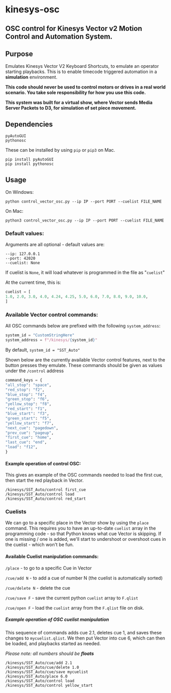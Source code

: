 # kinesys-osc
## OSC control for Kinesys Vector v2 Motion Control and Automation System.

## Purpose
Emulates Kinesys Vector V2 Keyboard Shortcuts, to emulate an operator starting playbacks. This is to enable timecode triggered automation in a **simulation** environment.

**This code should never be used to control motors or drives in a real world scenario. You take sole responsibility for how you use this code.**

**This system was built for a virtual show, where Vector sends Media Server Packets to D3, for simulation of set piece movement.**

## Dependencies
```
pyAutoGUI
pythonosc
```

These can be installed by using `pip` or `pip3` on Mac.
```
pip install pyAutoGUI
pip install pythonosc
```
## Usage
On Windows:
```
python control_vector_osc.py --ip IP --port PORT --cuelist FILE_NAME
```

On Mac:
```
python3 control_vector_osc.py --ip IP --port PORT --cuelist FILE_NAME
```

### Default values:
Arguments are all optional - default values are:
```
--ip: 127.0.0.1
--port: 42020
--cuelist: None
```

If cuelist is `None`, it will load whatever is programmed in the file as "`cuelist`"

At the current time, this is:
```python
cuelist = [
1.0, 2.0, 3.0, 4.0, 4.24, 4.25, 5.0, 6.0, 7.0, 8.0, 9.0, 10.0,
]
```

### Available Vector control commands:
All OSC commands below are prefixed with the following `system_address`:
```python
system_id = "CustomStringHere"
system_address = f"/kinesys/{system_id}"
```
By default, `system_id = "SST_Auto"`

Shown below are the currently available Vector control features, next to the button presses they emulate.
These commands should be given as values under the `/control` address
```python
command_keys = {
"all_stop": "space",
"red_stop": "f2",
"blue_stop": "f4",
"green_stop": "f6",
"yellow_stop": "f8",
"red_start": "f1",
"blue_start": "f3",
"green_start": "f5",
"yellow_start": "f7",
"next_cue": "pagedown",
"prev_cue": "pageup",
"first_cue": "home",
"last_cue": "end",
"load": "f12",
}
```

#### Example operation of control OSC:
This gives an example of the OSC commands needed to load the first cue, then start the red playback in Vector.
```
/kinesys/SST_Auto/control first_cue
/kinesys/SST_Auto/control load
/kinesys/SST_Auto/control red_start
```

### Cuelists
We can go to a specific place in the Vector show by using the `place` command.
This requires you to have an up-to-date `cuelist` array in the programming code - so that Python knows what cue Vector is skipping.
If one is missing / one is added, we'll start to undershoot or overshoot cues in the cuelist - which won't be fun.

#### Available Cuelist manipulation commands:
`/place` - to go to a specific Cue in Vector

`/cue/add N` - to add a cue of number N (the cuelist is automatically sorted)

`/cue/delete N` - delete the cue

`/cue/save F` - save the current python `cuelist` array to `F.qlist`

`/cue/open F` - load the `cuelist` array from the `F.qlist` file on disk.

##### Example operation of OSC cuelist manipulation
This sequence of commands adds cue 2.1, deletes cue 1, and saves these changes to `mycuelist.qlist`.
We then put Vector into cue 6, which can then be loaded, and playbacks started as needed.

_Please note: all numbers should be __floats___
```
/kinesys/SST_Auto/cue/add 2.1
/kinesys/SST_Auto/cue/delete 1.0
/kinesys/SST_Auto/cue/save mycuelist
/kinesys/SST_Auto/place 6.0
/kinesys/SST_Auto/control load
/kinesys/SST_Auto/control yellow_start
```
